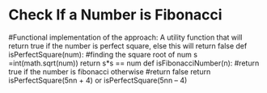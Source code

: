# Check If a Number is Fibonacci

#Functional implementation of the approach: 
A utility function that will return true
if the number is perfect square, else this
will return false
def isPerfectSquare(num):
#finding the square root of num
s =int(math.sqrt(num))
return s*s == num
def isFibonacciNumber(n):
#return true if the number is fibonacci otherwise
#return false
return isPerfectSquare(5nn + 4) or isPerfectSquare(5nn – 4)
